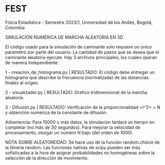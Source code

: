 # FEST
Física Estadística - Semestre 2023/1, Universidad de los Andes, Bogotá, Colombia

SIMULACIÓN NUMÉRICA DE MARCHA ALEATORIA EN 3D

El código usado para la simulación de caminante solo requiere un único parámetro por parte del usuario: La cantidad de pasos que se desea que el caminante aleatorio ejecute. Hay 3 archivos principales, los cuales operan de manera independiente:

1 - creacion_de_histograma.py | RESULTADO: El código debe entregar un histograma que describe la frecuencia (normalizada) de las distancias finales al origen. 

2 - visualizador.py | RESULTADO: Grafico tridimensional de la marcha aleatoria.

3 - Difusion.py | RESULTADO: Verificación de la proporcionalidad <r^2> = N y obtención numérica de la constante de difusión.

Advertencia: Para 10000 o más datos, la simulación tardará un tiempo en completar (no más de 30 segundos). Para mejorar la velocidad de procesamiento, otorgar un número N bajo (del orden de 1000). 

NOTA SOBRE ALEATOREIDAD: Se hace uso de la función random.choice de la librería random. Las funciones nativas de scipy pueden ser más sofisticadas a la hora de asignar probabilidades no homogéneas sobre la selección de la dirección de movimiento. 


